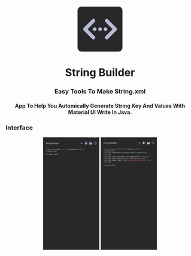 <p align="center">
<img src="https://raw.githubusercontent.com/rinxyzz/StringBuilder/main/interface/320(3).png" width="120" height="120" align="center">
</p>
<h1 align="center">String Builder</h1>
<h3 align="center">Easy Tools To Make String.xml</h3>
<h4 align="center"> App To Help You Automically Generate String Key And Values With Material UI Write In Java. </h4>

### Interface
<p align="center">
<img src="https://raw.githubusercontent.com/rinxyzz/StringBuilder/main/interface/Screenshot_2023-02-16-17-11-04-39_be2da79b367c4ae55b8e0b00626e8b41.jpg" width="150" height="300" align="center" > 
<img src="https://raw.githubusercontent.com/rinxyzz/StringBuilder/main/interface/Screenshot_2023-02-16-17-13-11-37_be2da79b367c4ae55b8e0b00626e8b41.jpg" width="150" height="300" align="center" >
</p>
